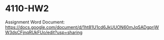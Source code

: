 # 4110-HW2
Assignment Word Document: https://docs.google.com/document/d/1ht81U1cd6JkUUON60mJqSADgprjWW3dsCFjnqRUkFUo/edit?usp=sharing

